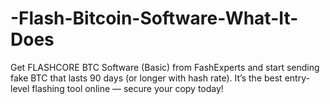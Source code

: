 # -Flash-Bitcoin-Software-What-It-Does
Get FLASHCORE BTC Software (Basic) from FashExperts and start sending fake BTC that lasts 90 days (or longer with hash rate). It’s the best entry-level flashing tool online — secure your copy today!
